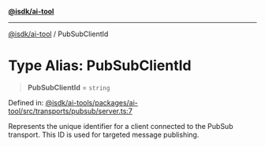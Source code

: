 [**@isdk/ai-tool**](../README.md)

***

[@isdk/ai-tool](../globals.md) / PubSubClientId

# Type Alias: PubSubClientId

> **PubSubClientId** = `string`

Defined in: [@isdk/ai-tools/packages/ai-tool/src/transports/pubsub/server.ts:7](https://github.com/isdk/ai-tool.js/blob/d0765f898f217d97c57c6949502b4a7bef5dce5e/src/transports/pubsub/server.ts#L7)

Represents the unique identifier for a client connected to the PubSub transport.
This ID is used for targeted message publishing.
